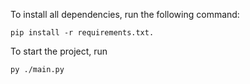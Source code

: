 To install all dependencies, run the following command: 
```
pip install -r requirements.txt.
```
To start the project, run 
```
py ./main.py
```
